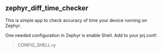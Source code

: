 ## zephyr_diff_time_checker
This is simple app to check accuracy of time your device running on Zephyr.

One needed configuration in Zephyr is enable Shell. Add to your prj.conf:
> CONFIG_SHELL=y
